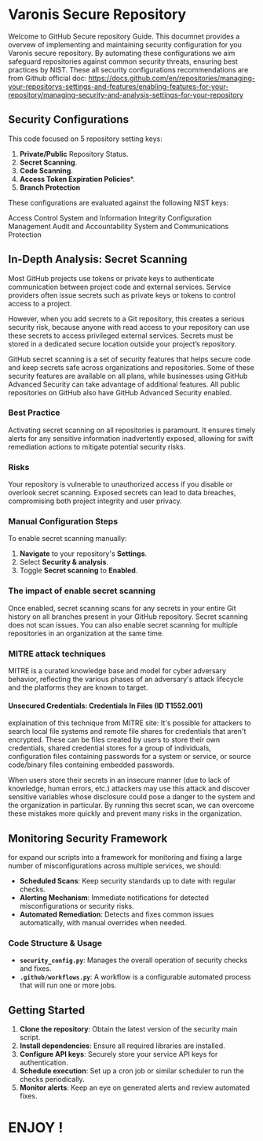 # Varonis Secure Repository

Welcome to GitHub Secure repository Guide.
This documnet provides a overvew of implementing and maintaining security configuration for you Varonis secure repository.
By automating these configurations we aim safeguard repositories against common security threats, ensuring best practices by NIST.
These all security configurations recommendations are from Github official doc:
https://docs.github.com/en/repositories/managing-your-repositorys-settings-and-features/enabling-features-for-your-repository/managing-security-and-analysis-settings-for-your-repository

## Security Configurations

This code focused on 5 repository setting keys:

1. **Private/Public** Repository Status.
2. **Secret Scanning**.
3. **Code Scanning**.
4. **Access Token Expiration Policies***.
5. **Branch Protection**

These configurations are evaluated against the following NIST keys:

Access Control
System and Information Integrity
Configuration Management
Audit and Accountability
System and Communications Protection

## In-Depth Analysis: Secret Scanning

Most GitHub projects use tokens or private keys to authenticate communication between project code and external services. Service providers often issue secrets such as private keys or tokens to control access to a project. 

However, when you add secrets to a Git repository, this creates a serious security risk, because anyone with read access to your repository can use these secrets to access privileged external services. Secrets must be stored in a dedicated secure location outside your project’s repository.

GitHub secret scanning is a set of security features that helps secure code and keep secrets safe across organizations and repositories. Some of these security features are available on all plans, while businesses using GitHub Advanced Security can take advantage of additional features. All public repositories on GitHub also have GitHub Advanced Security enabled.

### Best Practice

Activating secret scanning on all repositories is paramount. 
It ensures timely alerts for any sensitive information inadvertently exposed, allowing for swift remediation actions to mitigate potential security risks.

### Risks

Your repository is vulnerable to unauthorized access if you disable or overlook secret scanning. Exposed secrets can lead to data breaches, compromising both project integrity and user privacy.

### Manual Configuration Steps

To enable secret scanning manually:

1. **Navigate** to your repository's **Settings**.
2. Select **Security & analysis**.
3. Toggle **Secret scanning** to **Enabled**.

### The impact of enable secret scanning

Once enabled, secret scanning scans for any secrets in your entire Git history on all branches present in your GitHub repository. Secret scanning does not scan issues. You can also enable secret scanning for multiple repositories in an organization at the same time.

### MITRE attack techniques

MITRE is a curated knowledge base and model for cyber adversary behavior, reflecting the various phases of an adversary's attack lifecycle and the platforms they are known to target.

#### Unsecured Credentials: Credentials In Files (ID T1552.001)

explaination of this technique from MITRE site:
It's possible for attackers to search local file systems and remote file shares for credentials that aren't encrypted. These can be files created by users to store their own credentials, shared credential stores for a group of individuals, configuration files containing passwords for a system or service, or source code/binary files containing embedded passwords.

When users store their secrets in an insecure manner (due to lack of knowledge, human errors, etc.) attackers may use this attack and discover sensitive variables whose disclosure could pose a danger to the system and the organization in particular. By running this secret scan, we can overcome these mistakes more quickly and prevent many risks in the organization.

## Monitoring Security Framework

for expand our scripts into a framework for monitoring and fixing a large number of misconfigurations across multiple services, we should:

- **Scheduled Scans**: Keep security standards up to date with regular checks.
- **Alerting Mechanism**: Immediate notifications for detected misconfigurations or security risks.
- **Automated Remediation**: Detects and fixes common issues automatically, with manual overrides when needed.

### Code Structure & Usage

- **`security_config.py`**: Manages the overall operation of security checks and fixes.
- **`.github/workflows.py`**: A workflow is a configurable automated process that will run one or more jobs.

## Getting Started

1. **Clone the repository**: Obtain the latest version of the security main script.
2. **Install dependencies**: Ensure all required libraries are installed.
3. **Configure API keys**: Securely store your service API keys for authentication.
4. **Schedule execution**: Set up a cron job or similar scheduler to run the checks periodically.
5. **Monitor alerts**: Keep an eye on generated alerts and review automated fixes.

# ENJOY !



